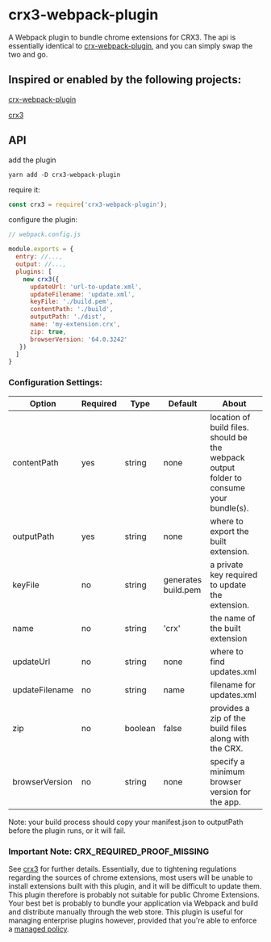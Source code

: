 # crx3-webpack-plugin
A Webpack plugin to bundle chrome extensions for CRX3. The api is essentially identical to [crx-webpack-plugin](https://github.com/johnagan/crx-webpack-plugin), and you can simply swap the two and go.

## Inspired or enabled by the following projects:
[crx-webpack-plugin](https://github.com/johnagan/crx-webpack-plugin)

[crx3](https://github.com/ahwayakchih/crx3)

## API

add the plugin
```
yarn add -D crx3-webpack-plugin
```

require it:
```javascript
const crx3 = require('crx3-webpack-plugin');
```

configure the plugin:
```javascript
// webpack.config.js

module.exports = {
  entry: //...,
  output: //...,
  plugins: [
    new crx3({
      updateUrl: 'url-to-update.xml',
      updateFilename: 'update.xml',
      keyFile: './build.pem',
      contentPath: './build',
      outputPath: './dist',
      name: 'my-extension.crx',
      zip: true,
      browserVersion: '64.0.3242'
   })
  ]
}
```


### Configuration Settings:

| Option | Required | Type | Default | About |
|---|---|---|---|---|
| contentPath |  yes | string | none  | location of build files. should be the webpack output folder to consume your bundle(s). |
| outputPath |  yes | string | none  | where to export the built extension.  |
| keyFile | no | string | generates build.pem | a private key required to update the extension. |
| name | no | string | 'crx' | the name of the built extension |
| updateUrl | no | string | none | where to find updates.xml |
| updateFilename | no | string | name | filename for updates.xml |
| zip | no | boolean | false | provides a zip of the build files along with the CRX. |
| browserVersion | no | string | none | specify a minimum browser version for the app. |


Note: your build process should copy your manifest.json to outputPath before the plugin runs, or it will fail.



### Important Note: CRX_REQUIRED_PROOF_MISSING
See [crx3](https://github.com/ahwayakchih/crx3#issues) for further details. Essentially, due to tightening regulations regarding the sources of chrome extensions, most users will be unable to install extensions built with this plugin, and it will be difficult to update them. This plugin therefore is probably not suitable for public Chrome Extensions. Your best bet is probably to bundle your application via Webpack and build and distribute manually through the web store. This plugin is useful for managing enterprise plugins however, provided that you're able to enforce a [managed policy](https://support.google.com/chrome/a/answer/2657289?hl=en&ref_topic=9027936).





